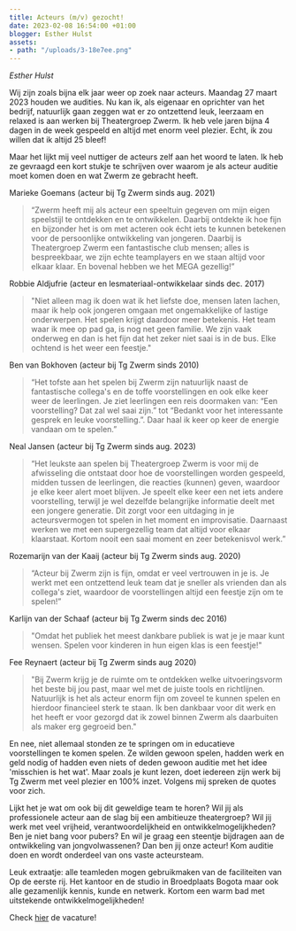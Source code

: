 ```yaml
---
title: Acteurs (m/v) gezocht!
date: 2023-02-08 16:54:00 +01:00
blogger: Esther Hulst
assets:
- path: "/uploads/3-18e7ee.png"
---
```


*Esther Hulst*

Wij zijn zoals bijna elk jaar weer op zoek naar acteurs. Maandag 27 maart 2023 houden we audities. Nu kan ik, als eigenaar en oprichter van het bedrijf, natuurlijk gaan zeggen wat er zo ontzettend leuk, leerzaam en relaxed is aan werken bij Theatergroep Zwerm. Ik heb vele jaren bijna 4 dagen in de week gespeeld en altijd met enorm veel plezier. Echt, ik zou willen dat ik altijd 25 bleef!

Maar het lijkt mij veel nuttiger de acteurs zelf aan het woord te laten. Ik heb ze gevraagd een kort stukje te schrijven over waarom je als acteur auditie moet komen doen en wat Zwerm ze gebracht heeft. 

Marieke Goemans (acteur bij Tg Zwerm sinds aug. 2021)
> “Zwerm heeft mij als acteur een speeltuin gegeven om mijn eigen speelstijl te ontdekken en te ontwikkelen. Daarbij ontdekte ik hoe fijn en bijzonder het is om met acteren ook écht iets te kunnen betekenen voor de persoonlijke ontwikkeling van jongeren. Daarbij is Theatergroep Zwerm een fantastische club mensen; alles is bespreekbaar, we zijn echte teamplayers en we staan altijd voor elkaar klaar. En bovenal hebben we het MEGA gezellig!”

Robbie Aldjufrie (acteur en lesmateriaal-ontwikkelaar sinds dec. 2017)
> "Niet alleen mag ik doen wat ik het liefste doe, mensen laten lachen, maar ik help ook jongeren omgaan met ongemakkelijke of lastige onderwerpen. Het spelen krijgt daardoor meer betekenis. Het team waar ik mee op pad ga, is nog net geen familie. We zijn vaak onderweg en dan is het fijn dat het zeker niet saai is in de bus. Elke ochtend is het weer een feestje."

Ben van Bokhoven (acteur bij Tg Zwerm sinds 2010)
> “Het tofste aan het spelen bij Zwerm zijn natuurlijk naast de fantastische collega's en de toffe voorstellingen en ook elke keer weer de leerlingen. Je ziet leerlingen een reis doormaken van: “Een voorstelling? Dat zal wel saai zijn.” tot “Bedankt voor het interessante gesprek en leuke voorstelling.”. Daar haal ik keer op keer de energie vandaan om te spelen.”

Neal Jansen (acteur bij Tg Zwerm sinds aug. 2023)
> “Het leukste aan spelen bij Theatergroep Zwerm is voor mij de afwisseling die ontstaat door hoe de voorstellingen worden gespeeld, midden tussen de leerlingen, die reacties (kunnen) geven, waardoor je elke keer alert moet blijven. Je speelt elke keer een net iets andere voorstelling, terwijl je wel dezelfde belangrijke informatie deelt met een jongere generatie. Dit zorgt voor een uitdaging in je acteursvermogen tot spelen in het moment en improvisatie. Daarnaast werken we met een supergezellig team dat altijd voor elkaar klaarstaat. Kortom nooit een saai moment en zeer betekenisvol werk.”

Rozemarijn van der Kaaij (acteur bij Tg Zwerm sinds aug. 2020)
> “Acteur bij Zwerm zijn is fijn, omdat er veel vertrouwen in je is. Je werkt met een ontzettend leuk team dat je sneller als vrienden dan als collega's ziet, waardoor de voorstellingen altijd een feestje zijn om te spelen!”

Karlijn van der Schaaf (acteur bij Tg Zwerm sinds dec 2016)
> "Omdat het publiek het meest dankbare publiek is wat je je maar kunt wensen. Spelen voor kinderen in hun eigen klas is een feestje!"

Fee Reynaert (acteur bij Tg Zwerm sinds aug 2020)
> "Bij Zwerm krijg je de ruimte om te ontdekken welke uitvoeringsvorm het beste bij jou past, maar wel met de juiste tools en richtlijnen. Natuurlijk is het als acteur enorm fijn om zoveel te kunnen spelen en hierdoor financieel sterk te staan. Ik ben dankbaar voor dit werk en het heeft er voor gezorgd dat ik zowel binnen Zwerm als daarbuiten als maker erg gegroeid ben."

En nee, niet allemaal stonden ze te springen om in educatieve voorstellingen te komen spelen. Ze wilden gewoon spelen, hadden werk en geld nodig of hadden even niets of deden gewoon auditie met het idee 'misschien is het wat'. Maar zoals je kunt lezen, doet iedereen zijn werk bij Tg Zwerm met veel plezier en 100% inzet. Volgens mij spreken de quotes voor zich. 

Lijkt het je wat om ook bij dit geweldige team te horen? Wil jij als professionele acteur aan de slag bij een ambitieuze theatergroep? Wil jij werk met veel vrijheid, verantwoordelijkheid en ontwikkelmogelijkheden? Ben je niet bang voor pubers? En wil je graag een steentje bijdragen aan de ontwikkeling van jongvolwassenen? Dan ben jij onze acteur! Kom auditie doen en wordt onderdeel van ons vaste acteursteam.

Leuk extraatje: alle teamleden mogen gebruikmaken van de faciliteiten van Op de eerste rij. Het kantoor en de studio in Broedplaats Bogota maar ook alle gezamenlijk kennis, kunde en netwerk. Kortom een warm bad met uitstekende ontwikkelmogelijkheden!

Check [hier](https://www.opde1sterij.nl/vacatures/) de vacature!